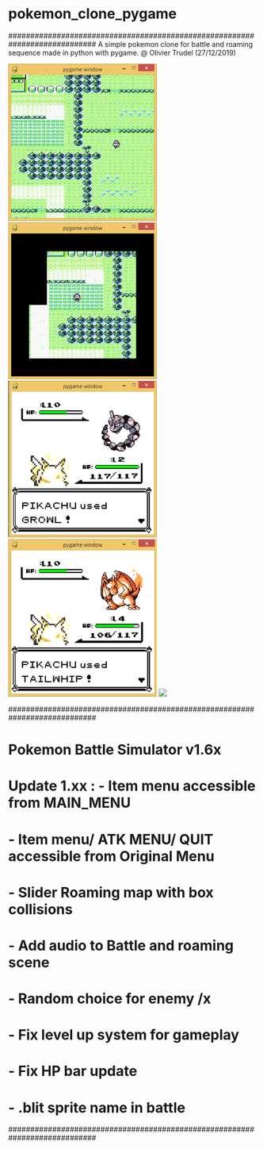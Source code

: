 # pokemon_clone_pygame
############################################################################
A simple pokemon clone for battle and roaming sequence made in python with pygame. 
@ Olivier Trudel (27/12/2019)

<img src="https://github.com/nitrous-git/pokemon_clone_pygame/blob/main/pokemon_clone_1.png" width="300">
<img src="https://github.com/nitrous-git/pokemon_clone_pygame/blob/main/pokemon_clone_4.png" width="300">
<img src="https://github.com/nitrous-git/pokemon_clone_pygame/blob/main/pokemon_clone_3.png" width="300">
<img src="https://github.com/nitrous-git/pokemon_clone_pygame/blob/main/pokemon_clone_2.png" width="300">

<img src="https://github.com/nitrous-git/pokemon_clone_pygame/blob/main/ezgif.com-gif-maker.gif" width="300">

############################################################################
# Pokemon Battle Simulator v1.6x 
#
# Update 1.xx : - Item menu accessible from MAIN_MENU
#               - Item menu/ ATK MENU/ QUIT accessible from Original Menu 
#               - Slider Roaming map with box collisions 
#               - Add audio to Battle and roaming scene
#               - Random choice for enemy /x
#               - Fix level up system for gameplay
#               - Fix HP bar update 
#               - .blit sprite name in battle
############################################################################
